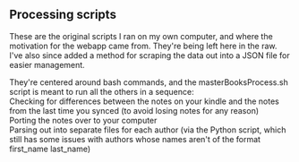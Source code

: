## Processing scripts

These are the original scripts I ran on my own computer, and where the motivation for the webapp came from. They're being left here in the raw. I've also since added a method for scraping the data out into a JSON file for easier management.

They're centered around bash commands, and the masterBooksProcess.sh script is meant to run all the others in a sequence:  
Checking for differences between the notes on your kindle and the notes from the last time you synced (to avoid losing notes for any reason)  
Porting the notes over to your computer  
Parsing out into separate files for each author (via the Python script, which still has some issues with authors whose names aren't of the format first_name last_name)
